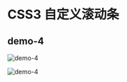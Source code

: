 # CSS3 自定义滚动条

## demo-4

![demo-4](https://github.com/vxhly/web-demo/blob/master/demo-4/images/demo-4-1.png)

![demo-4](https://github.com/vxhly/web-demo/blob/master/demo-4/images/demo-4-2.png)
